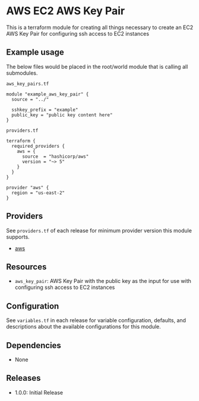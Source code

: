 # AWS EC2 AWS Key Pair
This is a terraform module for creating all things necessary to create an EC2 AWS Key Pair for configuring ssh access to EC2 instances

## Example usage
The below files would be placed in the root/world module that is calling all submodules.

`aws_key_pairs.tf`
```HCL
module "example_aws_key_pair" {
  source = "../"

  sshkey_prefix = "example"
  public_key = "public key content here"
}
```
`providers.tf`
```HCL
terraform {
  required_providers {
    aws = {
      source  = "hashicorp/aws"
      version = "~> 5"
    }
  }
}

provider "aws" {
  region = "us-east-2"
}
```
## Providers
See `providers.tf` of each release for minimum provider version this module supports.

- [aws](https://registry.terraform.io/providers/hashicorp/aws/latest)

## Resources
- `aws_key_pair`: AWS Key Pair with the public key as the input for use with configuring ssh access to EC2 instances

## Configuration
See `variables.tf` in each release for variable configuration, defaults, and descriptions about the available configurations for this module.

## Dependencies
- None

## Releases
- 1.0.0: Initial Release
